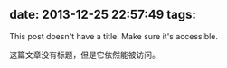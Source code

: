 date: 2013-12-25 22:57:49
tags:
---

This post doesn't have a title. Make sure it's accessible.

这篇文章没有标题，但是它依然能被访问。
